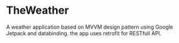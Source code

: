 # TheWeather
A weather application based on MVVM design pattern using Google Jetpack and databinding. the app uses retrofit for RESTfull API.
